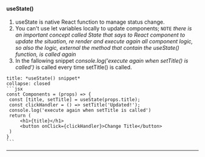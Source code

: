 #### useState()
1. useState is native React function to manage status change.
2. You can't use let variables locally to update components; `NOTE` *there is an important concept called State that says to React component to update the situation, re render and execute again all component logic, so also the logic, external the method that contain the useState() function, is called again*
3. In the fallowing snippet *console.log('execute again when setTitle() is called')* is called every time setTitle() is called.
````ad-example
title: *useState() snippet*
collapse: closed
```jsx
const Components = (props) => {
 const [title, setTitle] = useState(props.title);
 const clickHandler = () => setTitle('Updated!');
 console.log('execute again when setTitle is called')
 return (
	 <h1>{title}</h1>
	 <button onClick={clickHandler}>Change Title</button>
 )
}
```
````
---